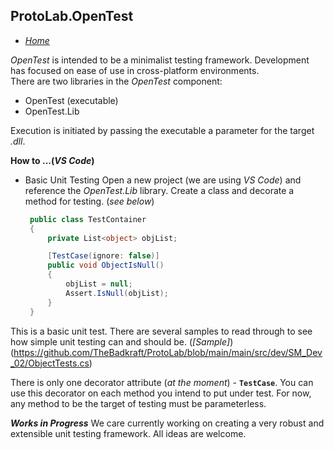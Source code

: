 ## ProtoLab.OpenTest  
 - [*Home*](https://github.com/TheBadkraft/ProtoLab/blob/main/README.md)  

*OpenTest* is intended to be a minimalist testing framework. Development has focused on ease of use in cross-platform environments.  
There are two libraries in the *OpenTest* component:  
 - OpenTest (executable)
 - OpenTest.Lib

Execution is initiated by passing the executable a parameter for the target *.dll*.

**How to ...(*VS Code*)**  
 - Basic Unit Testing
   Open a new project (we are using *VS Code*) and reference the *OpenTest.Lib* library. Create a class and decorate a method for testing. (*see below*)  

   ```c#
    public class TestContainer
    {
        private List<object> objList;

        [TestCase(ignore: false)]
        public void ObjectIsNull()
        {
            objList = null;
            Assert.IsNull(objList);
        }
    }
   ```
  This is a basic unit test. There are several samples to read through to see how simple unit testing can and should be. (*[Sample]*)(https://github.com/TheBadkraft/ProtoLab/blob/main/main/src/dev/SM_Dev_02/ObjectTests.cs)

  There is only one decorator attribute (*at the moment*) - **`TestCase`**. You can use this decorator on each method you intend to put under test. For now, any method to be the target of testing must be parameterless.

  ***Works in Progress***
  We care currently working on creating a very robust and extensible unit testing framework. All ideas are welcome.